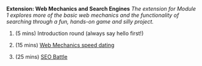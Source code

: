 **Extension: Web Mechanics and Search Engines** *The extension for Module 1 explores more of the basic web mechanics and the functionality of searching through a fun, hands-on game and silly project.*

1. (5 mins) Introduction round (always say hello first!)

2. (15 mins) [Web Mechanics speed dating](https://juliahivenyc.makes.org/thimble/MTgwOTQ0ODk2/web-mechanics-speed-dating)

3. (25 mins) [SEO Battle](https://katermouse.makes.org/thimble/MjUyOTAzNjgw/seo-battle)